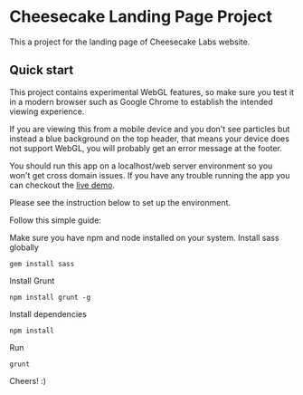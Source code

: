 # Cheesecake Landing Page Project

This a project for the landing page of Cheesecake Labs website.



## Quick start

This project contains experimental WebGL features, so make sure you test it in a modern browser such as Google Chrome to establish the intended viewing experience.

If you are viewing this from a mobile device and you don't see particles but instead a blue background on the top header, that means your device does not support WebGL, you will probably get an error message at the footer.

You should run this app on a localhost/web server environment so you won't get cross domain issues. If you have any trouble running the app you can checkout the [live demo](http://www.danieldarvile.com.br/cheesecake/index.html).

Please see the instruction below to set up the environment.

Follow this simple guide:

Make sure you have npm and node installed on your system.
Install sass globally 
```shell
gem install sass
```

Install Grunt

```shell
npm install grunt -g
```

Install dependencies

```shell
npm install 
```
Run

```shell
grunt
```

Cheers! :)